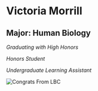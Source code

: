 # Victoria Morrill

## Major: Human Biology


*Graduating with High Honors*

*Honors Student*

*Undergraduate Learning Assistant*

<img class="markdownImage" src="./markdownAssetPath/Congrats-from-LBC.png" alt="Congrats From LBC"/>